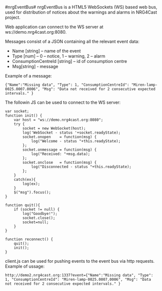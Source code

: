 #nrgEventBus#
nrgEventBus is a HTML5 WebSockets (WS) based web bus, used for distribution of notices about the warnings and alarms in NRG4Cast project. 

Web application can connect to the WS server at ws://demo.nrg4cast.org:8080.

Messages consist of a JSON containing all the relevant event data:
*	Name [string] – name of the event
*	Type [num] – 0 – notice, 1 – warning, 2 – alarm
*	ConsumptionCentreId [string] – id of consumption centre
*	Msg[string] - message

Example of a message:
```
{"Name":"Missing data", "Type": 1, "ConsumptionCentreId": "Miren-lamp-0025.0007.0006", "Msg": "Data not received for 2 consecutive expected intervals." }
```

The followin JS can be used to connect to the WS server:

```
var socket;
function init() {
	var host = "ws://demo.nrg4cast.org:8080";
	try {
		socket = new WebSocket(host);
		log('WebSocket - status '+socket.readyState);
		socket.onopen    = function(msg) { 
			log("Welcome - status "+this.readyState); 
		};
		socket.onmessage = function(msg) { 
			log("Received: "+msg.data); 
		};
		socket.onclose   = function(msg) { 
			log("Disconnected - status "+this.readyState); 
		};
	}
	catch(ex){ 
		log(ex); 
	}
	$("msg").focus();
}

function quit(){
	if (socket != null) {
		log("Goodbye!");
		socket.close();
		socket=null;
	}
}

function reconnect() {
	quit();
	init();
}
```

client.js can be used for pushing events to the event bus via http requests. Example of ussage:
```
http://demo2.nrg4cast.org:1337?event={"Name":"Missing data", "Type": 1, "ConsumptionCentreId": "Miren-lamp-0025.0007.0006", "Msg": "Data not received for 2 consecutive expected intervals." }
```
